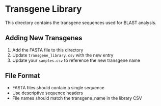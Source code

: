 # Transgene Library

This directory contains the transgene sequences used for BLAST analysis.

## Adding New Transgenes

1. Add the FASTA file to this directory
2. Update `transgene_library.csv` with the new entry
3. Update your `samples.csv` to reference the new transgene name

## File Format

- FASTA files should contain a single sequence
- Use descriptive sequence headers
- File names should match the transgene_name in the library CSV
